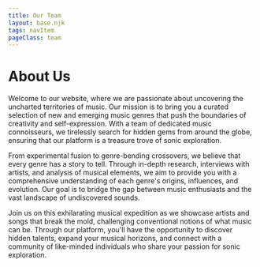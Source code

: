 ```yaml
---
title: Our Team
layout: base.njk
tags: navItem
pageClass: team
---
```



<h1 class="center">
About Us
</h1>

<div class="summary">
Welcome to our website, where we are passionate about uncovering the uncharted territories of music. Our mission is to bring you a curated selection of new and emerging music genres that push the boundaries of creativity and self-expression. With a team of dedicated music connoisseurs, we tirelessly search for hidden gems from around the globe, ensuring that our platform is a treasure trove of sonic exploration.

From experimental fusion to genre-bending crossovers, we believe that every genre has a story to tell. Through in-depth research, interviews with artists, and analysis of musical elements, we aim to provide you with a comprehensive understanding of each genre's origins, influences, and evolution. Our goal is to bridge the gap between music enthusiasts and the vast landscape of undiscovered sounds.

Join us on this exhilarating musical expedition as we showcase artists and songs that break the mold, challenging conventional notions of what music can be. Through our platform, you'll have the opportunity to discover hidden talents, expand your musical horizons, and connect with a community of like-minded individuals who share your passion for sonic exploration.
</div>